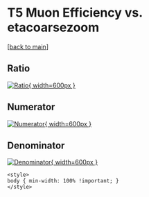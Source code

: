 # T5 Muon Efficiency vs. etacoarsezoom

[[back to main](./)]



## Ratio

[![Ratio](../mtv/var/T5_13_eff_etacoarsezoom.png){ width=600px }](../mtv/var/T5_13_eff_etacoarsezoom.pdf)

## Numerator

[![Numerator](../mtv/num/T5_13_eff_etacoarsezoom_num0.png){ width=600px }](../mtv/num/T5_13_eff_etacoarsezoom_num0.pdf)

## Denominator

[![Denominator](../mtv/den/T5_13_eff_etacoarsezoom_den.png){ width=600px }](../mtv/den/T5_13_eff_etacoarsezoom_den.pdf)


``` {=html}
<style>
body { min-width: 100% !important; }
</style>
```
